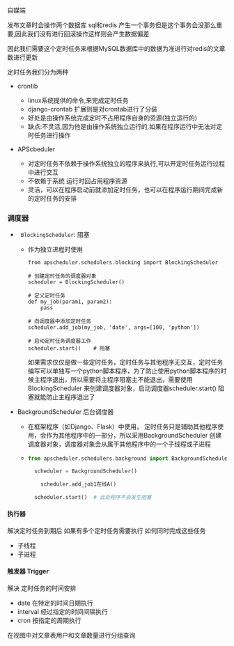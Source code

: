 自媒端

发布文章时会操作两个数据库 sql和redis 产生一个事务但是这个事务会没那么重要,因此我们没有进行回滚操作这样则会产生数据偏差

因此我们需要这个定时任务来根据MySQL数据库中的数据为准进行对redis的文章数进行更新

定时任务我们分为两种

* crontib
  * linux系统提供的命令,来完成定时任务
  * django-crontab 扩展则是对crontab进行了分装
  * 好处是由操作系统完成定时不占用程序自身的资源(独立运行的)
  * 缺点:不灵活,因为他是由操作系统独立运行的,如果在程序运行中无法对定时任务进行操作

* APScbeduler
  * 对定时任务不依赖于操作系统独立的程序来执行,可以开定时任务运行过程中进行交互
  * 不依赖于系统 运行时回占用程序资源
  * 灵活，可以在程序启动前就添加定时任务，也可以在程序运行期间完成新的定时任务的安排

### 调度器

- ` BlockingScheduler`:   阻塞

  - 作为独立进程时使用

    ```
    from apscheduler.schedulers.blocking import BlockingScheduler
    
    # 创建定时任务的调度器对象
    scheduler = BlockingScheduler()
    
    # 定义定时任务
    def my_job(param1, param2):
        pass
    
    # 向调度器中添加定时任务
    scheduler.add_job(my_job, 'date', args=[100, 'python'])
    
    # 启动定时任务调度器工作
    scheduler.start()    # 阻塞
    ```

    如果需求仅仅是做一些定时任务，定时任务与其他程序无交互，定时任务编写可以单独写一个python脚本程序，为了防止使用python脚本程序的时候主程序退出，所以需要将主程序阻塞主不能退出，需要使用BlockingScheduler 来创建调度器对象，启动调度器scheduler.start() 阻塞就能防止主程序退出了

- BackgroundScheduler  后台调度器

  - 在框架程序（如Django、Flask）中使用， 定时任务只是辅助其他程序使用，会作为其他程序中的一部分，所以采用BackgroundScheduler 创建调度器对象，调度器对象会从属于其他程序中的一个子线程或子进程

  - ```python
    from apscheduler.schedulers.background import BackgroundScheduler
    
      scheduler = BackgroundScheduler()
      
    	scheduler.add_job1在线A()
       
      scheduler.start()  # 此处程序不会发生阻塞
    ```

#### 执行器

解决定时任务到期后 如果有多个定时任务需要执行 如何同时完成这些任务

- 子线程
- 子进程

#### 触发器 Trigger

解决 定时任务的时间安排

- date 在特定的时间日期执行
- interval 经过指定的时间间隔执行
- cron 按指定的周期执行

在视图中对文章表用户和文章数量进行分组查询

 